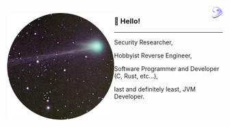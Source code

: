 <a href="https://gentoo.org">
     <img
          align="right" alt="Gentoo Linux" width="25"
          src="/assets/gentoo.svg"
     />
</a>

<img
     align="left" alt="Scherso" width="250px"
     src="/assets/Scherso.png"
/>

<h3 align="left">

   👋 Hello! 

</h3>

<hr>

Security Researcher, 

Hobbyist Reverse Engineer, 

Software Programmer and Developer (C, Rust, etc...), 

last and definitely least, JVM Developer.

<!---
Scherso/Scherso is a ✨ special ✨ repository because its `README.md` (this file) appears on your GitHub profile.
You can click the Preview link to take a look at your changes.
--->
